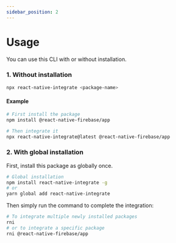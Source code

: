 ```yaml
---
sidebar_position: 2
---
```

# Usage

You can use this CLI with or without installation.

### 1. Without installation

```bash
npx react-native-integrate <package-name>
```

#### Example
```bash
# First install the package
npm install @react-native-firebase/app

# Then integrate it
npx react-native-integrate@latest @react-native-firebase/app
```

### 2. With global installation

First, install this package as globally once.

```bash
# Global installation
npm install react-native-integrate -g
# or
yarn global add react-native-integrate
```

Then simply run the command to complete the integration:

```bash
# To integrate multiple newly installed packages
rni
# or to integrate a specific package
rni @react-native-firebase/app
```

